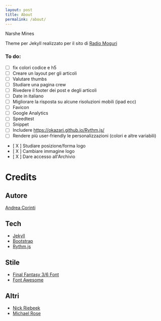 ```yaml
---
layout: post
title: About
permalink: /about/
---
```


Narshe Mines

Theme per Jekyll realizzato per il sito di [Radio Moguri](https://radiomoguri.github.io)

### To do:

- [ ] fix colori codice e h5
- [ ] Creare un layout per gli articoli
- [ ] Valutare thumbs
- [ ] Studiare una pagina crew
- [ ] Rivedere il footer dei post e degli articoli
- [ ] Date in italiano
- [ ] Migliorare la risposta su alcune risoluzioni mobili (ipad ecc)
- [ ] Favicon
- [ ] Google Analytics
- [ ] Speedtest
- [ ] Snippet
- [ ] Includere https://okazari.github.io/Rythm.js/
- [ ] Rendere più user-friendly le personalizzazioni (colori e altre variabili)
- [ X ] Studiare posizione/forma logo
- [ X ] Cambiare immagine logo
- [ X ] Dare accesso all'Archivio

# Credits

## Autore

[Andrea Corinti](https:/andreacorinti.github.io)

## Tech

* [Jekyll](https://jekyllrb.com)
* [Bootstrap](https://getbootstrap.com)
* [Rythm.js](https://okazari.github.io/Rythm.js/)

## Stile

* [Final Fantasy 3/6 Font](https://fonts2u.com/final-fantasy-36-font-regular.font)
* [Font Awesome](https://fontawesome.com)

## Altri

* [Nick Riebeek](https://experimentingwithcode.com)
* [Michael Rose](https://mademistakes.com/)
